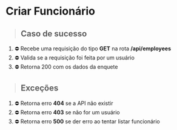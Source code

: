 # Criar Funcionário

> ## Caso de sucesso

1. ⛔️ Recebe uma requisição do tipo **GET** na rota **/api/employees**
2. ⛔️ Valida se a requisição foi feita por um usuário
4. ⛔️ Retorna 200 com os dados da enquete

> ## Exceções

1. ⛔️ Retorna erro **404** se a API não existir
2. ⛔️ Retorna erro **403** se não for um usuário
3. ⛔️ Retorna erro **500** se der erro ao tentar listar funcionário